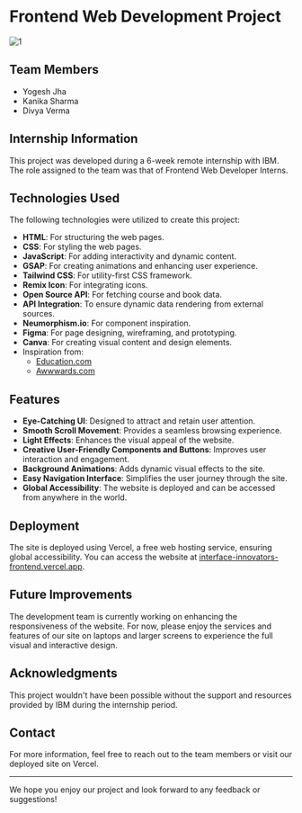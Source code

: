 # Frontend Web Development Project
 ![1](https://github.com/user-attachments/assets/7ea3cc1c-916c-4be1-8594-139132184a78)
## Team Members
- Yogesh Jha
- Kanika Sharma
- Divya Verma

## Internship Information
This project was developed during a 6-week remote internship with IBM. The role assigned to the team was that of Frontend Web Developer Interns.

## Technologies Used
The following technologies were utilized to create this project:
- **HTML**: For structuring the web pages.
- **CSS**: For styling the web pages.
- **JavaScript**: For adding interactivity and dynamic content.
- **GSAP**: For creating animations and enhancing user experience.
- **Tailwind CSS**: For utility-first CSS framework.
- **Remix Icon**: For integrating icons.
- **Open Source API**: For fetching course and book data.
- **API Integration**: To ensure dynamic data rendering from external sources.
- **Neumorphism.io**: For component inspiration.
- **Figma**: For page designing, wireframing, and prototyping.
- **Canva**: For creating visual content and design elements.
- Inspiration from:
  - [Education.com](https://www.education.com)
  - [Awwwards.com](https://www.awwwards.com)

## Features
- **Eye-Catching UI**: Designed to attract and retain user attention.
- **Smooth Scroll Movement**: Provides a seamless browsing experience.
- **Light Effects**: Enhances the visual appeal of the website.
- **Creative User-Friendly Components and Buttons**: Improves user interaction and engagement.
- **Background Animations**: Adds dynamic visual effects to the site.
- **Easy Navigation Interface**: Simplifies the user journey through the site.
- **Global Accessibility**: The website is deployed and can be accessed from anywhere in the world.

## Deployment
The site is deployed using Vercel, a free web hosting service, ensuring global accessibility. You can access the website at [interface-innovators-frontend.vercel.app](https://interface-innovators-frontend.vercel.app/).

## Future Improvements
The development team is currently working on enhancing the responsiveness of the website. For now, please enjoy the services and features of our site on laptops and larger screens to experience the full visual and interactive design.

## Acknowledgments
This project wouldn't have been possible without the support and resources provided by IBM during the internship period.

## Contact
For more information, feel free to reach out to the team members or visit our deployed site on Vercel.

---

We hope you enjoy our project and look forward to any feedback or suggestions!
